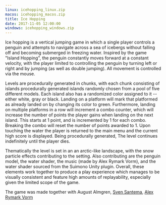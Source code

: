 ```yaml
---
linux: icehopping_linux.zip
macos: icehopping_macos.zip
title: Ice Hopping
date: 2017-11-05 12:00:00
windows: icehopping_windows.zip
---
```


Ice hopping is a vertical jumping game in which a single player controls a
penguin and attempts to navigate across a sea of icebergs without falling off
and becoming submerged in freezing water. Inspired by the game "Island
Hopping", the penguin constantly moves forward at a constant velocity, with
the player limited to controlling the penguin by turning left or right and
by jumping (as well as double jumping). All movement is controlled via the
mouse.

Levels are procedurally generated in chunks, with each chunk consisting of
islands procedurally generated islands randomly chosen from a pool of five
different models. Each island also has a randomized color assigned to it --
either white, gray or black. Landing on a platform will mark that platformed
as already landed on by changing its color to green. Furthermore, landing on
multiple platforms in a row will increment a combo counter, which will
increase the number of points the player gains when landing on the next
island. This starts at 1 point, and is incremented by 1 for each combo.
Breaking the combo will reset the number of points awarded to 1. Upon
touching the water the player is returned to the main menu and the current
high score is displayed. Being procedurally generated, The level continues
indefinitely until the player dies.

Thematically the level is set in an an arctic-like landscape, with the snow
particle effects contributing to the setting. Also contributing are the
penguin model, the water shader, the music (made by Alex Rymark Vorm), and the water
shader sourced from the Suimono Unity plugin. Overall, these elements work
together to produce a play experience which manages to be visually
consistent and feature high amounts of replayability, especially given the
limited scope of the game.

The game was made together with August Almgren, [Sven Santema](http://sven.whalefall.nl/), [Alex Rymark Vorm](https://soundcloud.com/alex-vorm)
